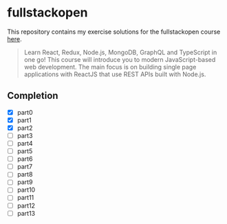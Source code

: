 # fullstackopen

This repository contains my exercise solutions for the fullstackopen course [here](https://fullstackopen.com/en/).

> Learn React, Redux, Node.js, MongoDB, GraphQL and TypeScript in one go! This course will introduce you to modern JavaScript-based web development. The main focus is on building single page applications with ReactJS that use REST APIs built with Node.js.

## Completion
- [x] part0
- [x] part1
- [x] part2
- [ ] part3
- [ ] part4
- [ ] part5
- [ ] part6
- [ ] part7
- [ ] part8
- [ ] part9
- [ ] part10
- [ ] part11
- [ ] part12
- [ ] part13
